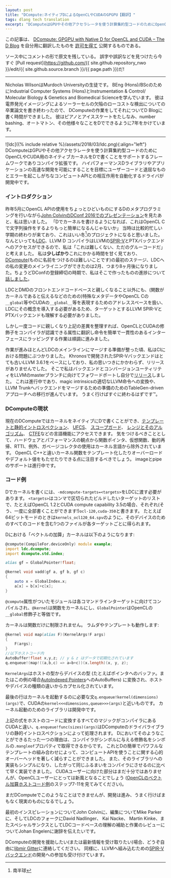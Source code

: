 ```yaml
---
layout: post
title: "DCompute:ネイティブDによるOpenCLやCUDAのGPGPU【翻訳】"
tags: dlang tech translation 
excerpt: "DComputeはGPUやその他アクセラレータを使う計算集約型コードのためにOpenCLやCUDA用のネイティブカーネルをDで書くことをサポートするフレームワークでありコンパイラ拡張です。"
---
```


この記事は、
[DCompute: GPGPU with Native D for OpenCL and CUDA – The D Blog](https://dlang.org/blog/2017/07/17/dcompute-gpgpu-with-native-d-for-opencl-and-cuda/)
を自分用に翻訳したものを
[許可を得て](http://dlang.org/blog/2017/06/16/life-in-the-fast-lane/#comment-1631)
公開するものである。

ソース中にコメントの形で原文を残している。
誤字や誤訳などを見つけたら今すぐ
[Pull request](https://github.com/{{ site.github.repository_nwo }}/edit/{{ site.github.source.branch }}/{{ page.path }})だ!

---

<!-- _Nicholas Wilson is a student at Murdoch University, studying for his BEng (Hons)/BSc in Industrial Computer Systems (Hons) and Instrumentation & Control/ Molecular Biology & Genetics and Biomedical Science. He just finished his thesis on low-cost defect detection of solar cells by electroluminescence imaging, which gives him time to work on DCompute and write about it for the D Blog. He plays the piano, ice skates, and has spent 7 years putting D to use on number bashing, automation, and anything else that he could make a computer do for him._ -->

Nicholas WilsonはMurdoch Universityの生徒です。
BEng (Hons)/BScのためにIndustrial Computer Systems (Hons)とInstrumentation & Control/ Molecular Biology & Genetics and Biomedical Scienceを学んでいます。
彼は電界発光イメージングによるソーラーセルの欠陥のローコストな検出についての卒業論文を書き終わったので、
DComputeの作業をしてそれについてD Blogに書く時間ができました。
彼はピアノとアイススケートをたしなみ、number bashing、オートマトン、その他様々なことをDでできるように7年をかけています。

---

<!-- ![](https://i1.wp.com/dlang.org/blog/wp-content/uploads/2017/07/ldc.png?resize=160%2C160) -->
<!-- DCompute is a framework and compiler extension to support writing native kernels for OpenCL and CUDA in D to utilise GPUs and other accelerators for computationally intensive code. In development are drivers to automate the interactions between user code and the tedious and error prone compute APIs with the goal of enabling the rapid development of high performance D libraries and applications. -->

![ldc]({% include relative %}/assets/2018/03/ldc.png){:align="left"}
DComputeはGPUやその他アクセラレータを使う計算集約型コードのためにOpenCLやCUDA用のネイティブカーネルをDで書くことをサポートするフレームワークでありコンパイラ拡張です。
ハイパフォーマンスDライブラリやアプリケーションの高速な開発を可能にすることを目標にユーザーコードと退屈なものとエラーを起こしがちなコンピュートAPIとの相互作用を自動化するドライバが開発中です。

<!-- ### Introduction -->

### イントロダクション

<!-- After watching [John Colvin’s DConf 2016 presentation](http://dconf.org/2016/talks/colvin.html) in May of last year on using D’s metaprogramming to make the OpenCL API marginally less horrible to use, I thought, “This would be so much easier to do if we were able to write kernels in D, rather than doing string manipulations in OpenCL C”. At the time, I was coming up to the end of a rather busy semester and thought that would make a good winter[\[1\]](#fnote) project. After all, [LDC](https://github.com/ldc-developers/ldc), the LLVM D Compiler, has access to LLVM’s [SPIR-V](https://github.com/thewilsonator/llvm-target-spirv) and PTX backends, and I thought, “It can’t be too hard, its only glue code”. I _slightly_ underestimated the time it would take, finishing the first stage of [DCompute](http://github.com/libmir/dcompute) (because naming things is hard), mainlining the changes I made to LDC at the end of February, eight months later — just in time for the close of submissions to DConf, where I gave a [talk](http://dconf.org/2017/talks/wilson.html) on the progress I had made. -->

昨年5月にOpenCL APIの使用をちょっとひどいものにするDのメタプログラミングを行いながら[John ColvinのDConf 2016でのプレゼンテーション](http://dconf.org/2016/talks/colvin.html)を見たあと、私は思いました。
「Dでカーネルを書けるようになれば、これはOpenCL Cで文字列操作をするよりもっと簡単になるんじゃないか」
当時は比較的忙しい学期の終わりが来ており、これはいい冬[^1]のプロジェクトになると思いました。
なんといっても[LDC](https://github.com/ldc-developers/ldc)、LLVM D コンパイラはLLVMの[SPIR-V](https://github.com/thewilsonator/llvm-target-spirv)とPTXバックエンドへのアクセスができるので、私は「これは難しくない、ただのグルーコードだ」と考えました。
私は**少しばかり**これにかかる時間を甘く見ており、[DCompute](http://github.com/libmir/dcompute)(ものに名前をつけるのは難しいことです)の最初のステージ、LDCへの私の変更のメインライニングができたのは2月、つまり8ヶ月後になりました。ちょうどDConfの登録締切の時期で、私はそこで作ったものの進捗について[話しました](http://dconf.org/2017/talks/wilson.html)。

[^1]: 南半球

<!-- Apart from familiarising myself with the LDC and DMD front-end codebases, I also had to understand the LLVM SPIR-V and PTX backends that I was trying to target, because they require the use of special metadata (for e.g. denoting a function is a kernel) and address spaces, used to represent __g`lobal` & friends in OpenCL C and _`_global__` & friends in CUDA, and introduce these concepts into LDC. -->

LDCとDMDのフロントエンドコードベースと親しくなること以外にも、(関数がカーネルであると伝えるなどのための)特殊なメタデータやOpenCL Cの`__global`等やCUDAの`__global__`等を表現するためのアドレススペースを扱い、LDCにその概念を導入する必要があるため、ターゲットとするLLVM SPIR-VとPTXバックエンドも理解する必要がありました。

<!-- But once I was familiar with the code and had sorted the above discrepancies, it was mostly smooth sailing translating the OpenCL and CUDA modifiers into compiler-recognised attributes and wrapping the intrinsics into an easy to use and consistent interface. -->

しかし一度コードに親しくなり上記の差異を整理すれば、OpenCLとCUDAの修飾子をコンパイラが認識できる属性に翻訳し命令を簡単で一貫性のあるインターフェースにラッピングする作業は順調に進みました。

<!-- When it was all working and almost ready to merge into mainline LDC, I hit a bit of a snag with regards to CI: the SPIR-V backend that was being developed by Khronos was based on the quite old LLVM 3.6.1 and, despite my suggestions, did not have any releases. So I forward ported the backend and the conversion utility to the master branch of LLVM and made a [release](https://github.com/thewilsonator/llvm/releases) myself. Still in progress on this front are converting magic intrinsics to proper LLVM intrinsics and transitioning to a TableGen-driven approach for the backend in preparation for merging the backend into LLVM Trunk. This should hopefully be done soon™. -->

作業が進みほとんどLDCのメインラインにマージする準備が整った頃、私はCIにおける問題にぶつかりました。
Khronosで開発されたSPIR-Vバックエンドはとても古いLLVM 3.6.1をベースにしており、私の思いつきにかかわらず、リリースがありませんでした。
そこで私はバックエンドとコンバージョンユーティリティをLLVMのmasterブランチに向けてフォワードポートし自分で[リリース](https://github.com/thewilsonator/llvm/releases)しました。
これは進行中であり、magic intrinsicsの適切なLLVM命令への変換や、LLVM Trunkへバックエンドをマージするための準備のためのTableGen-drivenアプローチへの移行が進んでいます。
うまく行けばすぐに終わるはずです™。

<!-- ### Current state of DCompute -->

### DComputeの現状

<!-- With the current state of DCompute we are able to write kernels natively in D and have access to most of its language-defining features like [templates & static introspection](https://tour.dlang.org/tour/en/basics/templates), [UFCS](https://tour.dlang.org/tour/en/gems/uniform-function-call-syntax-ufcs), [scope guards](https://tour.dlang.org/tour/en/gems/scope-guards), [ranges & algorithms](https://tour.dlang.org/tour/en/gems/range-algorithms) and [CTFE](https://tour.dlang.org/tour/en/gems/compile-time-function-evaluation-ctfe). Notably missing, for hardware and performance reasons, are those features commonly excluded in kernel languages, like function pointers, virtual functions, dynamic recursion, RTTI, exceptions and the use of the garbage collector. Note that unlike OpenCL C++ we allow kernel functions to be templated and have overloads and default values. Still in development is support for images and pipes. -->

現在のDComputeではカーネルをネイティブにDで書くことができ、[テンプレートと静的イントロスペクション](https://tour.dlang.org/tour/ja/basics/templates)、
[UFCS](https://tour.dlang.org/tour/ja/gems/uniform-function-call-syntax-ufcs)、
[スコープガード](https://tour.dlang.org/tour/ja/gems/scope-guards)、
[レンジとそのアルゴリズム](https://tour.dlang.org/tour/ja/gems/range-algorithms)、
[CTFE](https://tour.dlang.org/tour/ja/gems/compile-time-function-evaluation-ctfe)などの言語機能にアクセスできます。
気をつけるべきこととして、ハードウェアとパフォーマンスの観点から関数ポインタ、仮想関数、動的再帰、RTTI、例外、ガベージコレクタの使用はカーネル言語から除外されています。
OpenCL C++と違いカーネル関数をテンプレート化したりオーバーロードやデフォルト値をもたせたりできる点に注目するべきでしょう。
imageとpipeのサポートは進行中です。

<!-- ### Example code -->

### コード例

<!-- To write kernels in D, we need to pass `-mdcompute-targets=<targets>` to LDC, where `<targets>` is a comma-separated list of the desired targets to build for, e.g. `ocl-120,cuda-350` for OpenCL 1.2 and CUDA compute capability 3.5, respectively (yes, we can do them all at once!). We get one file for each target, e.g. `kernels_ocl120_64.spv`, when built in 64-bit mode, which contains all of the code for that device. -->

Dでカーネルを書くには、`-mdcompute-targets=<targets>`をLDCに渡す必要があります。
`<targets>`はコンマで区切られたビルドしたいターゲットのリストで、たとえばOpenCL 1.2とCUDA compute capability 3.5の場合、それぞれ(そう、一度に全部書くことができます!)`ocl-120,cuda-350`と書きます。
たとえば64ビットモードのときは`kernels_ocl120_64.spv`のように、そのデバイスのためのすべてのコードを含む1つのファイルが各ターゲットごとに得られます。

<!-- The `vector add` kernel in D is: -->

Dにおける「ベクトルの加算」カーネルは以下のようになります:

```d
@compute(CompileFor.deviceOnly) module example;
import ldc.dcompute;
import dcompute.std.index;

alias gf = GlobalPointer!float;

@kernel void vadd(gf a, gf b, gf c) 
{
	auto x = GlobalIndex.x;
	a[x] = b[x]+c[x];
}
```


<!-- Modules marked with the `@compute` attribute are compiled for each of the command line targets, `@kernel` makes a function a kernel, and `GlobalPointer` is the equivalent of the `__global` qualifier in OpenCL. -->

`@compute`属性がついたモジュールは各コマンドラインターゲットに向けてコンパイルされ、`@kernel`は関数をカーネルにし、`GlobalPointer`はOpenCLの`__global`修飾子と等価です。

<!-- Kernels are not restricted to just functions — lambdas & tamplates also work: -->

カーネルは関数だけに制限されません。
ラムダやテンプレートも動作します:

<!-- ```d
@kernel void map(alias F)(KernelArgs!F args)
{
    F(args);
}
//In host code
AutoBuffer!float x,y,z; // y & z initialised with data
q.enqueue!(map!((a,b,c) => a=b+c))(x.length)(x, y, z);
``` -->

```d
@kernel void map(alias F)(KernelArgs!F args)
{
    F(args);
}
//以下ホストコード内
AutoBuffer!float x,y,z; // y & z はデータで初期化されています
q.enqueue!(map!((a,b,c) => a=b+c))(x.length)(x, y, z);
```

<!-- Where `KernelArgs` translates host types to device types (e.g. buffers to pointers or, as in this example, AutoBuffers to [AutoIndexed Pointers](https://github.com/libmir/dcompute/blob/master/source/dcompute/std/index.d#L298)) so that we encapsulate the differences in the host and device types. -->

`KernelArgs`はホストの型からデバイスの型
(たとえばポインタへのバッファ。またはこの例の場合[AutoIndexed Pointers](https://github.com/libmir/dcompute/blob/master/source/dcompute/std/index.d#L298)へのAutoBuffers)
に変換され、ホストやデバイスの種類の違いからカプセル化されています。

<!-- The last line is the expected syntax for launching kernels, `q.enqueue!kernel(dimensions)(args)`, akin to CUDA’s `kernel<<<dimensions,queue>>>(args)`. The libraries for launching kernels are in development. -->

最後の行はカーネルを起動するのに必要な文`q.enqueue!kernel(dimensions)(args)`で、CUDAの`kernel<<<dimensions,queue>>>(args)`と近いものです。
カーネル起動のためのライブラリは開発中です。

<!-- Unlike CUDA, where all the magic for transforming the above expression into code on the host lies in the compiler, `q.enqueue!func(sizes)(args)` will be processed by static introspection of the driver library of DCompute.   -->
<!-- The sole reason we can do this in D is that we are able to query the mangled name the compiler will give to a symbol via the symbol’s `.mangleof` property. This, in combination with D’s easy to use and powerful templates, means we can significantly reduce the mental overhead associated with using the compute APIs. Also, implementing this in the library will be much simpler, and therefore faster to implement, than putting the same behaviour in the compiler. While this may not seem much for CUDA users, this will be a breath of fresh air to OpenCL users (just look at the [OpenCL vector add host code example](http://www.heterogeneouscompute.org/wordpress/wp-content/uploads/2011/06/Chapter2.txt) steps 7-11). -->

上記の式をホストのコードに変換するすべてのマジックがコンパイラにあるCUDAと違い、`q.enqueue!func(sizes)(args)`はDComputeのドライバライブラリの静的イントロスペクションによって処理されます。
Dにおいてそのようなことができるたった一つの理由は、コンパイラがシンボルに与える修飾名をシンボルの`.mangleof`プロパティで取得できるからです。
これとDの簡単でパワフルなテンプレートの組み合わせによって、コンピュートAPIを使うことに関する心的オーバーヘッドを著しく減らすことができました。
また、そのライブラリへの実装もシンプルになり、したがって同じふるまいをコンパイラにさせるのに比べて早く実装できました。
CUDAユーザーに向けた部分はまだ十分ではありませんが、OpenCLユーザーにとっては新風となることでしょう
([OpenCLのベクトル加算ホストコード例](http://www.heterogeneouscompute.org/wordpress/wp-content/uploads/2011/06/Chapter2.txt)のステップ7-11を見てみてください)。

<!-- While you cant do that just yet in DCompute, development should start to progress quickly and hopefully become a reality soon. -->

まだDComputeでこのようなことはできませんが、開発は進み、うまく行けばまもなく現実のものになるでしょう。

<!-- I would like to thank John Colvin for the initial inspiration, Mike Parker for editing, and the LDC folks, David Nadlinger, Kai Nacke, Martin Kinke, with a special thanks to Johan Engelen, for their help with understanding the LDC codebase and reviewing my work. -->

最初のインスピレーションについてJohn Colvinに、編集についてMike Parkerに、そしてLDCのフォークにDavid Nadlinger、 Kai Nacke、 Martin Kinke、またスペシャルサンクスとしてLDCコードベースの理解の補助と作業のレビューについてJohan Engelenに謝辞を伝えたいです。

<!-- If you would like to help develop DCompute (or be kept in the loop), feel free to drop a line at the [libmir Gitter](https://gitter.im/libmir/public). Similarly, any efforts preparing the [SPIR-V](https://github.com/thewilsonator/llvm) [backend](https://github.com/thewilsonator/llvm-target-spirv) for inclusion into LLVM are also greatly appreciated. -->

DComputeの開発を援助したい(または最新情報を受け取りたい)場合、どうぞ自由に[libmir Gitter](https://gitter.im/libmir/public)に連絡してください。
同様に、LLVMへ組み込むための[SPIR-V](https://github.com/thewilsonator/llvm) [バックエンド](https://github.com/thewilsonator/llvm-target-spirv)の開発への参加も受け付けています。